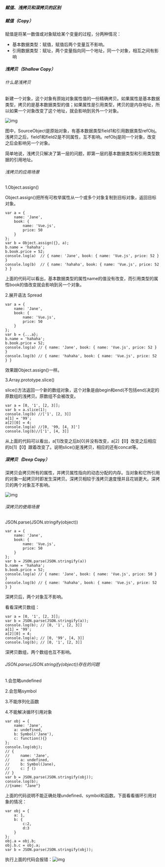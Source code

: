 ##### 赋值、浅拷贝和深拷贝的区别

##### 赋值（Copy）

赋值是将某一数值或对象赋给某个变量的过程，分两种情况：

- 基本数据类型：赋值，赋值后两个变量互不影响。
- 引用数据类型：赋址，两个变量指向同一个地址，同一个对象，相互之间有影响

##### 浅拷贝（Shallow Copy）

###### 什么是浅拷贝

新建一个对象，这个对象有原始对象属性值的一份精确拷贝。如果属性是基本数据类型，拷贝的是基本数据类型的值；如果属性是引用类型，拷贝的是内存地址，所以如果一个对象改变了这个地址，就会影响到另外一个对象。

![img](https://user-gold-cdn.xitu.io/2019/9/14/16d2dd3c2f520023?imageslim)

图中，SourceObject是原始对象，有基本数据类型field1和引用数据类型refObj。浅拷贝之后，field1和field2是不同属性，互不影响。refObj是同一个对象，改变之后会影响另一个对象。

简单地说，浅拷贝只解决了第一层的问题，即第一层的基本数据类型和引用类型数据的引用地址。

###### 浅拷贝的应用场景

1.Object.assign()

Object.assign()把所有可枚举属性从一个或多个对象复制到目标对象，返回目标对象。

```
var a = {
	name: 'Jane',
	book: {
		name: 'Vue.js',
		price: 50
	}
};
var b = Object.assign({}, a);
b.name = 'hahaha';
b.book.price = 52;
console.log(a)  // { name: 'Jane', book: { name: 'Vue.js', price: 52 } }
console.log(b)  // { name: 'hahaha', book: { name: 'Vue.js', price: 52 } }
```

上面的代码可以看出，基本数据类型的属性name的值没有改变，而引用类型的属性book的值改变就会影响到另一个对象。

2.展开语法 Spread

```
var a = {
	name: 'Jane',
	book: {
		name: 'Vue.js',
		price: 50
	}
};
var b = {...a};
b.name = 'hahaha';
b.book.price = 52;
console.log(a) // { name: 'Jane', book: { name: 'Vue.js', price: 52 } }
console.log(b) // { name: 'hahaha', book: { name: 'Vue.js', price: 52 } }
```

效果跟Object.assign()一样。

3.Array.prototype.slice()

slice()方法返回一个新的数组对象，这个对象是由begin和end(不包括end)决定的原数组的浅拷贝。原数组不会被改变。

```
var a = [0, '1', [2, 3]];
var b = a.slice(1);
console.log(b) //['1', [2, 3]]
a[1] = '99';
a[2][0] = 4;
console.log(a) //[0, '99, [4, 3]']
console.log(b)//['1', [4, 3]]
```

从上面的代码可以看出，a[1]改变之后b[0]并没有改变，a[2]【0】改变之后相应的b[1]【0】跟着改变了。说明slice()是浅拷贝，相应的还有concat等。

##### 深拷贝（Deep Copy）  

深拷贝会拷贝所有的属性，并拷贝属性指向的动态分配的内存。当对象和它所引用的对象一起拷贝时即发生深拷贝。深拷贝相较于浅拷贝速度慢并且花销更大。深拷贝的两个对象互不影响。

![img](https://user-gold-cdn.xitu.io/2019/9/14/16d2dd406a01bb48?imageslim)

###### 深拷贝的使用场景

JSON.parse(JSON.stringify(object))

```
var a = {
	name: 'Jane',
	book: {
		name: 'Vue.js',
		price: 50
	}
};
var b = JSON.parse(JSON.stringify(a))
b.name = 'hahaha';
b.book.price = 52;
console.log(a) // { name: 'Jane', book: { name: 'Vue.js', price: 50 } }
console.log(b) // { name: 'hahaha', book: { name: 'Vue.js', price: 52 } }
```

深拷贝后，两个对象互不影响。

看看深拷贝数组：

```
var a = [0, '1', [2, 3]];
var b = JSON.parse(JSON.stringify(a));
console.log(b); // [0, '1', [2, 3]]
a[1] = '99';
a[2][0] = 4;
console.log(a); // [0, '99', [4, 3]]
console.log(b); // [0, '1', [2, 3]]
```

深拷贝数组，两个数组也互不影响。

###### JSON.parse(JSON.stringify(object))存在的问题

1.会忽略undefined

2.会忽略symbol

3.不能序列化函数

4.不能解决循环引用对象

```
var obj = {
	name: 'Jane',
	a: undefined,
	b: Symbol('Jane'),
	c: function(){}
};
console.log(obj);
// {
//     name: 'Jane', 
//     a: undefined, 
//     b: Symbol(Jane), 
//     c: ƒ ()
// }
var b = JSON.parse(JSON.stringify(obj));
console.log(b);
//{name: "Jane"}
```

上面的代码说明不能正确处理undefined、symbol和函数。下面看看循环引用对象的情况：

```
var obj = {
	a: 1,
	b: {
		c:2,
		d:3
	}
};
obj.a = obj.b;
obj.b.c = obj.a;
var b = JSON.parse(JSON.stringify(obj));
```

执行上面的代码会报错：![img](https://user-gold-cdn.xitu.io/2019/9/14/16d2dd43727475d6?imageslim)

